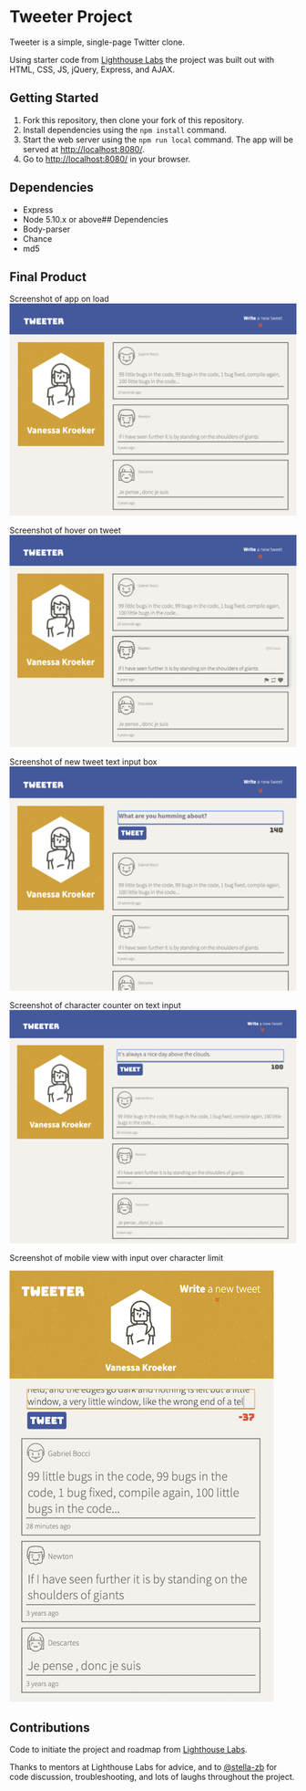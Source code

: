 # Tweeter Project

Tweeter is a simple, single-page Twitter clone.

Using starter code from [Lighthouse Labs](https://www.lighthouselabs.ca/) the project was built out with HTML, CSS, JS, jQuery, Express, and AJAX.

## Getting Started

1. Fork this repository, then clone your fork of this repository.
2. Install dependencies using the `npm install` command.
3. Start the web server using the `npm run local` command. The app will be served at <http://localhost:8080/>.
4. Go to <http://localhost:8080/> in your browser.

## Dependencies

- Express
- Node 5.10.x or above## Dependencies
- Body-parser
- Chance
- md5

## Final Product

Screenshot of app on load
!["Screenshot of app on load"](https://github.com/vkro/tweeter/blob/master/docs/tweeter-on-load.png)

Screenshot of hover on tweet
!["Screenshot of hover on tweet"](https://github.com/vkro/tweeter/blob/master/docs/tweet-hover.png)

Screenshot of new tweet text input box
!["Screenshot of new tweet text input box"](https://github.com/vkro/tweeter/blob/master/docs/tweeter-write-new.png)

Screenshot of character counter on text input
!["Screenshot of character counter on text input"](https://github.com/vkro/tweeter/blob/master/docs/tweeter-input-char-counter.png)

Screenshot of mobile view with input over character limit

!["Screenshot of mobile view with input error message"](https://github.com/vkro/tweeter/blob/master/docs/tweeter-mobile-view-with-error-msg.png)


## Contributions

Code to initiate the project and roadmap from [Lighthouse Labs](https://www.lighthouselabs.ca/).

Thanks to mentors at Lighthouse Labs for advice, and to [@stella-zb](https://github.com/stella-zb) for code discussion, troubleshooting, and lots of laughs throughout the project.